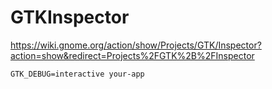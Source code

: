 # GTKInspector #

<https://wiki.gnome.org/action/show/Projects/GTK/Inspector?action=show&redirect=Projects%2FGTK%2B%2FInspector>

```shell
GTK_DEBUG=interactive your-app
```

